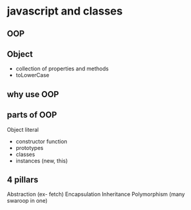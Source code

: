 # javascript and classes

## OOP

## Object
- collection of properties and methods
- toLowerCase

## why use OOP

## parts of OOP
Object literal

- constructor function
- prototypes
- classes
- instances (new, this)

## 4 pillars
Abstraction  (ex- fetch)
Encapsulation
Inheritance
Polymorphism (many swaroop in one)